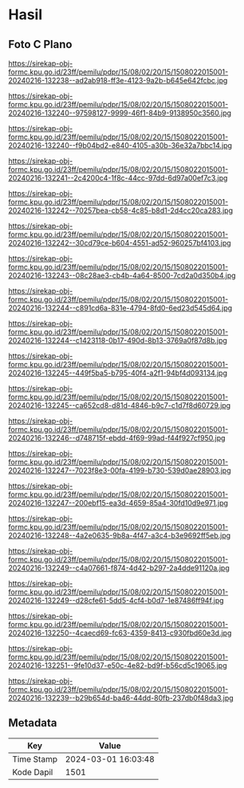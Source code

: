 # Hasil

## Foto C Plano

https://sirekap-obj-formc.kpu.go.id/23ff/pemilu/pdpr/15/08/02/20/15/1508022015001-20240216-132238--ad2ab918-ff3e-4123-9a2b-b645e642fcbc.jpg

https://sirekap-obj-formc.kpu.go.id/23ff/pemilu/pdpr/15/08/02/20/15/1508022015001-20240216-132240--97598127-9999-46f1-84b9-9138950c3560.jpg

https://sirekap-obj-formc.kpu.go.id/23ff/pemilu/pdpr/15/08/02/20/15/1508022015001-20240216-132240--f9b04bd2-e840-4105-a30b-36e32a7bbc14.jpg

https://sirekap-obj-formc.kpu.go.id/23ff/pemilu/pdpr/15/08/02/20/15/1508022015001-20240216-132241--2c4200c4-1f8c-44cc-97dd-6d97a00ef7c3.jpg

https://sirekap-obj-formc.kpu.go.id/23ff/pemilu/pdpr/15/08/02/20/15/1508022015001-20240216-132242--70257bea-cb58-4c85-b8d1-2d4cc20ca283.jpg

https://sirekap-obj-formc.kpu.go.id/23ff/pemilu/pdpr/15/08/02/20/15/1508022015001-20240216-132242--30cd79ce-b604-4551-ad52-960257bf4103.jpg

https://sirekap-obj-formc.kpu.go.id/23ff/pemilu/pdpr/15/08/02/20/15/1508022015001-20240216-132243--08c28ae3-cb4b-4a64-8500-7cd2a0d350b4.jpg

https://sirekap-obj-formc.kpu.go.id/23ff/pemilu/pdpr/15/08/02/20/15/1508022015001-20240216-132244--c891cd6a-831e-4794-8fd0-6ed23d545d64.jpg

https://sirekap-obj-formc.kpu.go.id/23ff/pemilu/pdpr/15/08/02/20/15/1508022015001-20240216-132244--c1423118-0b17-490d-8b13-3769a0f87d8b.jpg

https://sirekap-obj-formc.kpu.go.id/23ff/pemilu/pdpr/15/08/02/20/15/1508022015001-20240216-132245--449f5ba5-b795-40f4-a2f1-94bf4d093134.jpg

https://sirekap-obj-formc.kpu.go.id/23ff/pemilu/pdpr/15/08/02/20/15/1508022015001-20240216-132245--ca652cd8-d81d-4846-b9c7-c1d7f8d60729.jpg

https://sirekap-obj-formc.kpu.go.id/23ff/pemilu/pdpr/15/08/02/20/15/1508022015001-20240216-132246--d748715f-ebdd-4f69-99ad-f44f927cf950.jpg

https://sirekap-obj-formc.kpu.go.id/23ff/pemilu/pdpr/15/08/02/20/15/1508022015001-20240216-132247--7023f8e3-00fa-4199-b730-539d0ae28903.jpg

https://sirekap-obj-formc.kpu.go.id/23ff/pemilu/pdpr/15/08/02/20/15/1508022015001-20240216-132247--200ebf15-ea3d-4659-85a4-30fd10d9e971.jpg

https://sirekap-obj-formc.kpu.go.id/23ff/pemilu/pdpr/15/08/02/20/15/1508022015001-20240216-132248--4a2e0635-9b8a-4f47-a3c4-b3e9692ff5eb.jpg

https://sirekap-obj-formc.kpu.go.id/23ff/pemilu/pdpr/15/08/02/20/15/1508022015001-20240216-132249--c4a07661-f874-4d42-b297-2a4dde91120a.jpg

https://sirekap-obj-formc.kpu.go.id/23ff/pemilu/pdpr/15/08/02/20/15/1508022015001-20240216-132249--d28cfe61-5dd5-4cf4-b0d7-1e87486ff94f.jpg

https://sirekap-obj-formc.kpu.go.id/23ff/pemilu/pdpr/15/08/02/20/15/1508022015001-20240216-132250--4caecd69-fc63-4359-8413-c930fbd60e3d.jpg

https://sirekap-obj-formc.kpu.go.id/23ff/pemilu/pdpr/15/08/02/20/15/1508022015001-20240216-132251--9fe10d37-e50c-4e82-bd9f-b56cd5c19065.jpg

https://sirekap-obj-formc.kpu.go.id/23ff/pemilu/pdpr/15/08/02/20/15/1508022015001-20240216-132239--b29b654d-ba46-44dd-80fb-237db0f48da3.jpg


## Metadata

| Key        | Value               |
| ---------- | ------------------- |
| Time Stamp | 2024-03-01 16:03:48 |
| Kode Dapil | 1501                |



